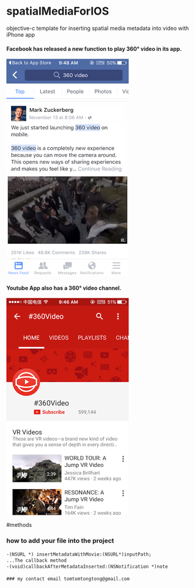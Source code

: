 # spatialMediaForIOS
objective-c template for inserting spatial media metadata into video with iPhone app

#### Facebook has released a new function to play 360° video in its app.

![screenshot](./Screenshot/360Facebook.png)

#### Youtube App also has a 360° video channel.

![screenshot](./Screenshot/360Youtube.png)


#methods

### how to add your file into the project

```The method used
-(NSURL *) insertMetadataWithMovie:(NSURL*)inputPath;
...The callback method
-(void)callbackAfterMetadataInserted:(NSNotification *)note

### my contact email tomtomtongtong@gmail.com
```





